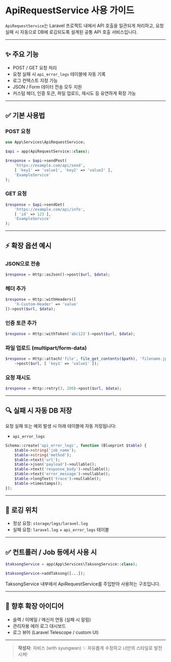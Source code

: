 # ApiRequestService 사용 가이드

`ApiRequestService`는 Laravel 프로젝트 내에서 API 호출을 일관되게 처리하고,
요청 실패 시 자동으로 DB에 로깅되도록 설계된 공통 API 호출 서비스입니다.

---

## ✨ 주요 기능

- POST / GET 요청 처리
- 요청 실패 시 `api_error_logs` 테이블에 자동 기록
- 로그 컨텍스트 지정 가능
- JSON / Form 데이터 전송 모두 지원
- 커스텀 헤더, 인증 토큰, 파일 업로드, 재시도 등 유연하게 확장 가능

---

## ✅ 기본 사용법

### POST 요청
```php
use App\Services\ApiRequestService;

$api = app(ApiRequestService::class);

$response = $api->sendPost(
    'https://example.com/api/send',
    [ 'key1' => 'value1', 'key2' => 'value2' ],
    'ExampleService'
);
```

### GET 요청
```php
$response = $api->sendGet(
    'https://example.com/api/info',
    [ 'id' => 123 ],
    'ExampleService'
);
```

---

## ⚡️ 확장 옵션 예시

### JSON으로 전송
```php
$response = Http::asJson()->post($url, $data);
```

### 헤더 추가
```php
$response = Http::withHeaders([
    'X-Custom-Header' => 'value'
])->post($url, $data);
```

### 인증 토큰 추가
```php
$response = Http::withToken('abc123')->post($url, $data);
```

### 파일 업로드 (multipart/form-data)
```php
$response = Http::attach('file', file_get_contents($path), 'filename.jpg')
    ->post($url, [ 'key1' => 'value1' ]);
```

### 요청 재시도
```php
$response = Http::retry(3, 200)->post($url, $data);
```

---

## 🔍 실패 시 자동 DB 저장

요청 실패 또는 예외 발생 시 아래 테이블에 자동 저장됩니다:
- `api_error_logs`

```php
Schema::create('api_error_logs', function (Blueprint $table) {
    $table->string('job_name');
    $table->string('method');
    $table->text('url');
    $table->json('payload')->nullable();
    $table->text('response_body')->nullable();
    $table->text('error_message')->nullable();
    $table->longText('trace')->nullable();
    $table->timestamps();
});
```

---

## 📄 로깅 위치

- 정상 요청: `storage/logs/laravel.log`
- 실패 요청: `laravel.log` + `api_error_logs` 테이블

---

## ✅ 컨트롤러 / Job 등에서 사용 시
```php
$taksongService = app(App\Services\TaksongService::class);

$taksongService->addTaksong([...]);
```

TaksongService 내부에서 ApiRequestService를 주입받아 사용하는 구조입니다.

---

## 🚀 향후 확장 아이디어

- 슬랙 / 이메일 / 메신저 연동 (실패 시 알림)
- 관리자용 에러 로그 대시보드
- 로그 뷰어 (Laravel Telescope / custom UI)

---

> **작성자**: 자비스 (with syungwan)
> ✨ 자유롭게 수정하고 너만의 스타일로 발전시켜!

